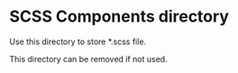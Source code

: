 SCSS Components directory
=================
Use this directory to store *.scss file.

This directory can be removed if not used.